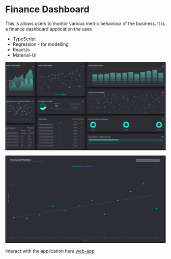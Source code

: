 # Finance Dashboard

This is allows users to montor various metric behaviour of the business. It is a finance dashboard application the uses 

- TypeScript
- Regression - for modelling
- ReactJs
- Material-UI

![Page 1](screenshots/page-1.png)

![Page 2](screenshots/page-2.png)

Interact with the application here [web-app](https://finance-dashboard-beige.vercel.app/)